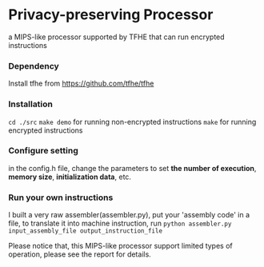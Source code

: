 # Privacy-preserving Processor
 a MIPS-like processor supported by TFHE that can run encrypted instructions

### Dependency
Install  tfhe from https://github.com/tfhe/tfhe

### Installation
`cd ./src`
`make demo` for running non-encrypted instructions
`make` for running encrypted instructions
### Configure setting
in the config.h file, change the parameters to set **the number of execution**, **memory size**, **initialization data**, etc.

### Run your own instructions
I built a very raw assembler(assembler.py), put your 'assembly code' in a file, to translate it into machine instruction, run
`python assembler.py input_assembly_file output_instruction_file`

Please notice that, this MIPS-like processor support limited  types of operation, please see the report for details.

